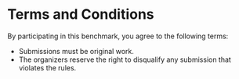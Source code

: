# Terms and Conditions

By participating in this benchmark, you agree to the following terms:
- Submissions must be original work.
- The organizers reserve the right to disqualify any submission that violates the rules.